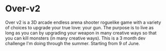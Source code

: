 # Over-v2

Over v2 is a 3D arcade endless arena shooter roguelike game with a variety of choices to upgrade your true love: your gun. The purpose is to live as long as you can by upgrading your weapon in many creative ways so that you can kill monsters (in many creative ways). This is a 3 month dev challenge I'm doing through the summer. Starting from 9 of June.
